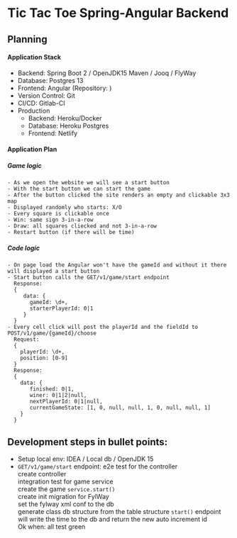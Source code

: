 # Tic Tac Toe Spring-Angular Backend

## Planning

#### Application Stack

- Backend: Spring Boot 2 / OpenJDK15 Maven / Jooq / FlyWay
- Database: Postgres 13
- Frontend: Angular (Repository: )
- Version Control: Git
- CI/CD: Gitlab-CI
- Production
  - Backend: Heroku/Docker
  - Database: Heroku Postgres
  - Frontend: Netlify

#### Application Plan
##### Game logic
```
- As we open the website we will see a start button
- With the start button we can start the game
- After the button clicked the site renders an empty and clickable 3x3 map
- Displayed randomly who starts: X/O
- Every square is clickable once
- Win: same sign 3-in-a-row
- Draw: all squares cliecked and not 3-in-a-row
- Restart button (if there will be time)
```
##### Code logic
```
- On page load the Angular won't have the gameId and without it there will displayed a start button
- Start button calls the GET/v1/game/start endpoint
  Response:
  {
     data: {
       gameId: \d+,
       starterPlayerId: 0|1
     }
  }
- Every cell click will post the playerId and the fieldId to POST/v1/game/{gameId}/choose
  Request:
  {
    playerId: \d+,
    position: [0-9]
  }
  Response:
  {
    data: {
       finished: 0|1,
       winer: 0|1|2|null,
       nextPlayerId: 0|1|null,
       currentGameState: [1, 0, null, null, 1, 0, null, null, 1]
    }
  }
```

## Development steps in bullet points:

- Setup local env: IDEA / Local db / OpenJDK 15
- `GET/v1/game/start` endpoint: e2e test for the controller  
   create controller  
   integration test for game service  
   create the game `service.start()`  
   create init migration for FylWay  
   set the fylway xml conf to the db  
   generate class db structure from the table structure
   `start()` endpoint will write the time to the db and return the new auto increment id  
   Ok when: all test green
 
 


